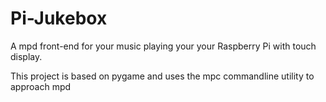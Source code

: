 # Pi-Jukebox
A mpd front-end for your music playing your your Raspberry Pi with touch display.

This project is based on pygame and uses the mpc commandline utility to approach mpd
